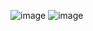 ![image](https://github.com/Rahul-chaurasiya/Leetcode-Practice-Problem/assets/77222540/5fc64eaa-88af-4cd8-8e34-97e5d9fb4ca2)
![image](https://github.com/Rahul-chaurasiya/Leetcode-Practice-Problem/assets/77222540/0778bbda-0f5a-49e5-a79a-41b9c4be3afe)
